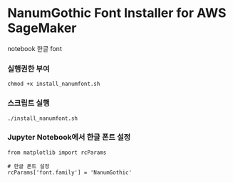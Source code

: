 # NanumGothic Font Installer for AWS SageMaker
notebook 한글 font

### 실행권한 부여
    chmod +x install_nanumfont.sh

### 스크립트 실행
    ./install_nanumfont.sh

### Jupyter Notebook에서 한글 폰트 설정
    from matplotlib import rcParams
    
    # 한글 폰트 설정
    rcParams['font.family'] = 'NanumGothic'
